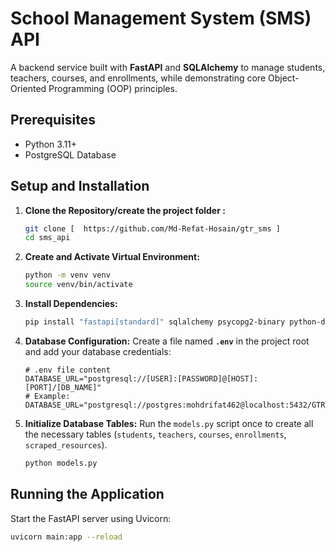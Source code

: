 # School Management System (SMS) API

A backend service built with **FastAPI** and **SQLAlchemy** to manage students, teachers, courses, and enrollments, while demonstrating core Object-Oriented Programming (OOP) principles.

## Prerequisites

* Python 3.11+
* PostgreSQL Database

## Setup and Installation

1.  **Clone the Repository/create the project folder :**
    ```bash
    git clone [  https://github.com/Md-Refat-Hosain/gtr_sms ]
    cd sms_api
    ```

2.  **Create and Activate Virtual Environment:**
    ```bash
    python -m venv venv
    source venv/bin/activate
    ```

3.  **Install Dependencies:**
    ```bash
    pip install "fastapi[standard]" sqlalchemy psycopg2-binary python-dotenv pytest pytest-asyncio httpx
    ```

4.  **Database Configuration:**
    Create a file named **`.env`** in the project root and add your database credentials:
    ```dotenv
    # .env file content
    DATABASE_URL="postgresql://[USER]:[PASSWORD]@[HOST]:[PORT]/[DB_NAME]"
    # Example: DATABASE_URL="postgresql://postgres:mohdrifat462@localhost:5432/GTR_WEB_SQL"
    ```

5.  **Initialize Database Tables:**
    Run the `models.py` script once to create all the necessary tables (`students`, `teachers`, `courses`, `enrollments`, `scraped_resources`).
    ```bash
    python models.py
    ```

## Running the Application

Start the FastAPI server using Uvicorn:

```bash
uvicorn main:app --reload
